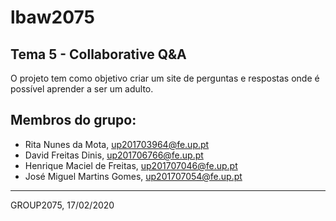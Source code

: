 # lbaw2075

## Tema 5 - Collaborative Q&A

O projeto tem como objetivo criar um site de perguntas e respostas onde é possível aprender a ser um adulto.

## Membros do grupo:

* Rita Nunes da Mota, up201703964@fe.up.pt
* David Freitas Dinis, up201706766@fe.up.pt
* Henrique Maciel de Freitas, up201707046@fe.up.pt
* José Miguel Martins Gomes, up201707054@fe.up.pt


***

GROUP2075, 17/02/2020
